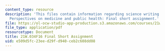 ```yaml
---
content_type: resource
description: 'This files contain information regarding science writing and new media:
  Perspectives on medicine and public health: Final short assignment.'
file: https://ol-ocw-studio-app-production.s3.amazonaws.com/courses/21w-034-science-writing-and-new-media-perspectives-on-medicine-and-public-health-fall-2016/e509d5fc23eed29fd940ceb2c608dd08_MIT21W_034F16_FinalShort.pdf
file_type: application/pdf
resourcetype: Document
title: 21W.034F16 Final Short Assignment
uid: e509d5fc-23ee-d29f-d940-ceb2c608dd08
---
```

